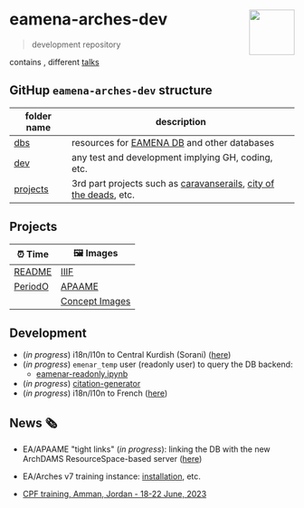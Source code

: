 # eamena-arches-dev  <img src="www/logo.png" width='80px' align="right"/>
> development repository

contains , different [talks](https://github.com/eamena-project/eamena-arches-dev/tree/main/talks)


## GitHup `eamena-arches-dev` structure

| folder name | description |
|-------------|-------------|
| [dbs](https://github.com/eamena-project/eamena-arches-dev/tree/main/dbs)   |  resources for [EAMENA DB](https://github.com/eamena-project/eamena-arches-dev/tree/main/dbs/database.eamena) and other databases           |
| [dev](https://github.com/eamena-project/eamena-arches-dev/tree/main/dev) | any test and development implying GH, coding, etc. |
| [projects](https://github.com/eamena-project/eamena-arches-dev/tree/main/projects) | 3rd part projects such as [caravanserails](https://github.com/eamena-project/eamena-arches-dev/tree/main/projects/caravanserail), [city of the deads](https://github.com/eamena-project/eamena-arches-dev/tree/main/projects/cod), etc. |

## Projects

| ⏰ Time | 🖼️ Images |
|------|------|
|[README](https://github.com/eamena-project/eamena-arches-dev/tree/main/data/time#readme)| [IIIF](https://github.com/eamena-project/eamena-arches-dev/tree/main/dev/iiif#readme)|
|[PeriodO](https://github.com/achp-project/cultural-heritage/tree/main/periodo-projects) | [APAAME](https://github.com/eamena-project/eamena-arches-dev/tree/main/projects/apaame)     |
| | [Concept Images](https://github.com/eamena-project/eamena-arches-dev/tree/main/projects/concept-image)     |

## Development

* (*in progress*) i18n/l10n to Central Kurdish (Sorani) ([here](https://github.com/eamena-project/eamena-arches-dev/tree/main/dbs/kahd))
* (*in progress*) `emenar_temp` user (readonly user) to query the DB backend:
	- [eamenar-readonly.ipynb](https://colab.research.google.com/github/eamena-project/eamena-arches-dev/blob/main/dbs/database.eamena/postgres/eamenar-readonly.ipynb)
* (*in progress*) [citation-generator](https://github.com/eamena-project/eamena-arches-dev/tree/main/dbs/database.eamena/citation)
* (*in progress*) i18n/l10n to French ([here](https://github.com/eamena-project/eamena-arches-dev/tree/main/dbs/database.eamena/i18n#internationalisation))

## News 🗞️

* EA/APAAME "tight links" (*in progress*): linking the DB with the new ArchDAMS ResourceSpace-based server ([here](https://github.com/eamena-project/eamena-arches-dev/blob/main/projects/apaame/README.md#apaame-server))

* EA/Arches v7 training instance: [installation](https://github.com/eamena-project/eamena-arches-dev/tree/main/dbs/database.eamena/install), etc.

* [CPF training, Amman, Jordan - 18-22 June, 2023](https://github.com/eamena-project/eamena-arches-dev/tree/main/training#users--database-managers--sys-admins-training)

